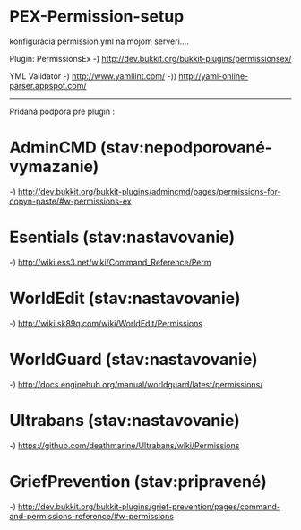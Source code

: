 # PEX-Permission-setup
 
 konfigurácia permission.yml na mojom serveri.... 
 
 Plugin: PermissionsEx -) http://dev.bukkit.org/bukkit-plugins/permissionsex/

 YML Validator -) http://www.yamllint.com/  -))  http://yaml-online-parser.appspot.com/ 
 
 ***********************************************************************************************************************
 
 Pridaná podpora pre plugin :

 # AdminCMD (stav:nepodporované-vymazanie)
 -) http://dev.bukkit.org/bukkit-plugins/admincmd/pages/permissions-for-copyn-paste/#w-permissions-ex   

 # Esentials (stav:nastavovanie)
 -) http://wiki.ess3.net/wiki/Command_Reference/Perm 
 
 # WorldEdit (stav:nastavovanie)
 -) http://wiki.sk89q.com/wiki/WorldEdit/Permissions  
 
 # WorldGuard (stav:nastavovanie)
 -) http://docs.enginehub.org/manual/worldguard/latest/permissions/
 
 # Ultrabans (stav:nastavovanie)
 -) https://github.com/deathmarine/Ultrabans/wiki/Permissions 
 
 # GriefPrevention (stav:pripravené)
 -) http://dev.bukkit.org/bukkit-plugins/grief-prevention/pages/command-and-permissions-reference/#w-permissions
 
 

